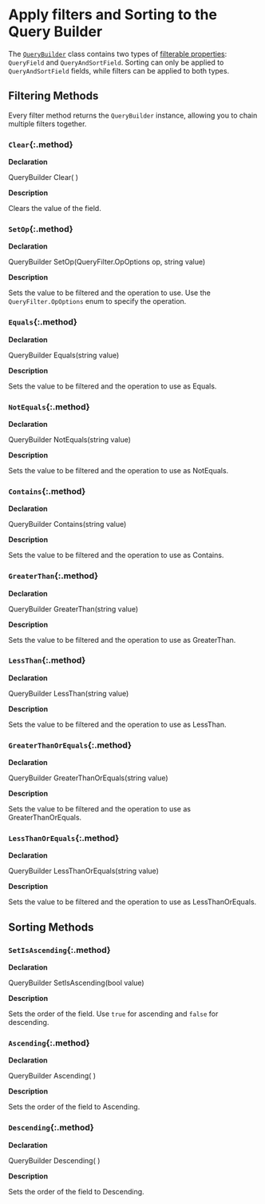 # Apply filters and Sorting to the Query Builder

The [`QueryBuilder`](query-builder.md) class contains two types of [filterable properties](query-builder.md#filterable-properties): `QueryField` and `QueryAndSortField`. Sorting can only be applied to `QueryAndSortField` fields, while filters can be applied to both types.

## Filtering Methods

Every filter method returns the `QueryBuilder` instance, allowing you to chain multiple filters together.

### `Clear`{:.method}

**Declaration**

<span class="code"><span class="return">QueryBuilder</span> <span class="method">Clear</span>( )</span>

**Description**

Clears the value of the field.

### `SetOp`{:.method}

**Declaration**

<span class="code"><span class="return">QueryBuilder</span> <span class="method">SetOp</span>(<span class="param">QueryFilter.OpOptions</span> <span class="param-name">op</span>, <span class="param">string</span> <span class="param-name">value</span>)</span>

**Description**

Sets the value to be filtered and the operation to use. Use the `QueryFilter.OpOptions` enum to specify the operation.

### `Equals`{:.method}

**Declaration**

<span class="code"><span class="return">QueryBuilder</span> <span class="method">Equals</span>(<span class="param">string</span> <span class="param-name">value</span>)</span>

**Description**

Sets the value to be filtered and the operation to use as Equals.

### `NotEquals`{:.method}

**Declaration**

<span class="code"><span class="return">QueryBuilder</span> <span class="method">NotEquals</span>(<span class="param">string</span> <span class="param-name">value</span>)</span>

**Description**

Sets the value to be filtered and the operation to use as NotEquals.

### `Contains`{:.method}

**Declaration**

<span class="code"><span class="return">QueryBuilder</span> <span class="method">Contains</span>(<span class="param">string</span> <span class="param-name">value</span>)</span>

**Description**

Sets the value to be filtered and the operation to use as Contains.

### `GreaterThan`{:.method}

**Declaration**

<span class="code"><span class="return">QueryBuilder</span> <span class="method">GreaterThan</span>(<span class="param">string</span> <span class="param-name">value</span>)</span>

**Description**

Sets the value to be filtered and the operation to use as GreaterThan.

### `LessThan`{:.method}

**Declaration**

<span class="code"><span class="return">QueryBuilder</span> <span class="method">LessThan</span>(<span class="param">string</span> <span class="param-name">value</span>)</span>

**Description**

Sets the value to be filtered and the operation to use as LessThan.

### `GreaterThanOrEquals`{:.method}

**Declaration**

<span class="code"><span class="return">QueryBuilder</span> <span class="method">GreaterThanOrEquals</span>(<span class="param">string</span> <span class="param-name">value</span>)</span>

**Description**

Sets the value to be filtered and the operation to use as GreaterThanOrEquals.

### `LessThanOrEquals`{:.method}

**Declaration**

<span class="code"><span class="return">QueryBuilder</span> <span class="method">LessThanOrEquals</span>(<span class="param">string</span> <span class="param-name">value</span>)</span>

**Description**

Sets the value to be filtered and the operation to use as LessThanOrEquals.

## Sorting Methods

### `SetIsAscending`{:.method}

**Declaration**

<span class="code"><span class="return">QueryBuilder</span> <span class="method">SetIsAscending</span>(<span class="param">bool</span> <span class="param-name">value</span>)</span>

**Description**

Sets the order of the field. Use `true` for ascending and `false` for descending.

### `Ascending`{:.method}

**Declaration**

<span class="code"><span class="return">QueryBuilder</span> <span class="method">Ascending</span>( )</span>

**Description**

Sets the order of the field to Ascending.

### `Descending`{:.method}

**Declaration**

<span class="code"><span class="return">QueryBuilder</span> <span class="method">Descending</span>( )</span>

**Description**

Sets the order of the field to Descending.
